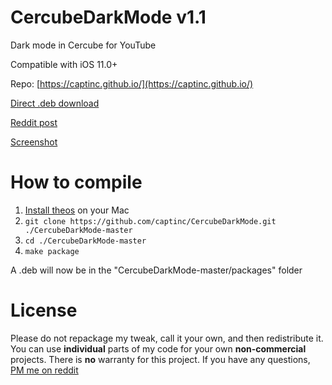 # CercubeDarkMode v1.1
Dark mode in Cercube for YouTube

Compatible with iOS 11.0+

Repo: [https://captinc.github.io/](https://captinc.github.io/)

[Direct .deb download](https://github.com/captinc/CercubeDarkMode/releases/download/v1.1/com.captinc.cercubedarkmode_1.1_iphoneos-arm.deb)

[Reddit post](https://www.reddit.com/r/jailbreak/comments/ekmhtj/release_cercubedarkmode_dark_mode_in_cercube_for/)

[Screenshot](https://raw.githubusercontent.com/captinc/captinc.github.io/master/depictions/cercubedarkmode/1.png)

# How to compile
1. [Install theos](https://github.com/theos/theos/wiki/Installation-macOS/) on your Mac
2. `git clone https://github.com/captinc/CercubeDarkMode.git ./CercubeDarkMode-master`
3. `cd ./CercubeDarkMode-master`
4. `make package`

A .deb will now be in the "CercubeDarkMode-master/packages" folder

# License
Please do not repackage my tweak, call it your own, and then redistribute it. You can use **individual** parts of my code for your own **non-commercial** projects. There is **no** warranty for this project. If you have any questions, [PM me on reddit](https://reddit.com/u/captinc37/)
